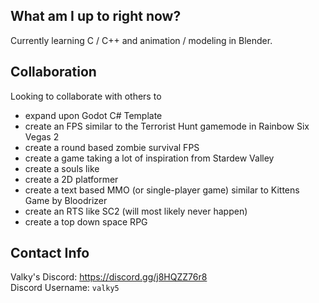 ## What am I up to right now?
Currently learning C / C++ and animation / modeling in Blender.

## Collaboration
Looking to collaborate with others to
- expand upon Godot C# Template
- create an FPS similar to the Terrorist Hunt gamemode in Rainbow Six Vegas 2
- create a round based zombie survival FPS
- create a game taking a lot of inspiration from Stardew Valley
- create a souls like
- create a 2D platformer
- create a text based MMO (or single-player game) similar to Kittens Game by Bloodrizer
- create an RTS like SC2 (will most likely never happen)
- create a top down space RPG

## Contact Info
Valky's Discord: https://discord.gg/j8HQZZ76r8  
Discord Username: `valky5`  
